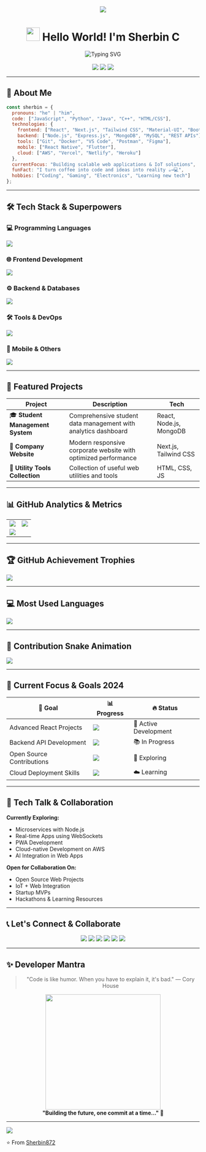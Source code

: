 <div align="center">

<!-- Animated Banner -->
<img src="https://capsule-render.vercel.app/api?type=waving&color=0:00D4FF,100:FF6B6B&height=200&section=header&text=Sherbin872&fontSize=70&fontAlignY=40&animation=twinkling&desc=Full%20Stack%20Developer%20%26%20IoT%20Enthusiast&descAlignY=65&descSize=20" />

<!-- Animated Greeting -->
<h1 align="center">
  <img src="https://media.giphy.com/media/hvRJCLFzcasrR4ia7z/giphy.gif" width="35px"> 
  Hello World! I'm Sherbin C
</h1>

<!-- Dynamic Typing Animation -->
<div align="center">
  <img src="https://readme-typing-svg.herokuapp.com?font=Fira+Code&weight=700&size=26&duration=4000&pause=1000&color=00D4FF&center=true&vCenter=true&width=600&height=60&lines=Full+Stack+Developer;MERN+Stack+Specialist;IoT+Enthusiast;Problem+Solver;AI+Integration+Developer;Cloud+Deployment+Expert" alt="Typing SVG" />
</div>

<br/>

<!-- Social Badges -->
<div align="center">
<img src="https://img.shields.io/github/followers/Sherbin872?style=for-the-badge&logo=github&label=Followers&color=00D4FF" />
<img src="https://img.shields.io/github/stars/Sherbin872?style=for-the-badge&logo=github&label=Stars&color=00D4FF" />
<img src="https://komarev.com/ghpvc/?username=Sherbin872&color=00D4FF&style=for-the-badge&label=PROFILE+VIEWS" />
</div>

</div>

---

## 🎯 About Me

```javascript
const sherbin = {
  pronouns: "he" | "him",
  code: ["JavaScript", "Python", "Java", "C++", "HTML/CSS"],
  technologies: {
    frontend: ["React", "Next.js", "Tailwind CSS", "Material-UI", "Bootstrap"],
    backend: ["Node.js", "Express.js", "MongoDB", "MySQL", "REST APIs"],
    tools: ["Git", "Docker", "VS Code", "Postman", "Figma"],
    mobile: ["React Native", "Flutter"],
    cloud: ["AWS", "Vercel", "Netlify", "Heroku"]
  },
  currentFocus: "Building scalable web applications & IoT solutions",
  funFact: "I turn coffee into code and ideas into reality ☕→💻",
  hobbies: ["Coding", "Gaming", "Electronics", "Learning new tech"]
};
```

---

## 🛠️ Tech Stack & Superpowers

### 💻 Programming Languages
<img src="https://skillicons.dev/icons?i=js,ts,python,java,cpp,html,css&theme=dark&perline=7" />

### 🌐 Frontend Development
<img src="https://skillicons.dev/icons?i=react,nextjs,tailwind,redux,materialui,bootstrap,sass&theme=dark&perline=7" />

### ⚙️ Backend & Databases
<img src="https://skillicons.dev/icons?i=nodejs,express,mongodb,mysql,postgres,firebase,graphql&theme=dark&perline=7" />

### 🛠️ Tools & DevOps
<img src="https://skillicons.dev/icons?i=git,github,docker,aws,vercel,netlify,heroku&theme=dark&perline=7" />

### 📱 Mobile & Others
<img src="https://skillicons.dev/icons?i=reactnative,flutter,arduino,raspberrypi,linux,vscode,figma&theme=dark&perline=7" />

---

## 🚀 Featured Projects

| Project | Description | Tech |
|----------|--------------|------|
| 🎓 **Student Management System** | Comprehensive student data management with analytics dashboard | React, Node.js, MongoDB |
| 🏢 **Company Website** | Modern responsive corporate website with optimized performance | Next.js, Tailwind CSS |
| 🔧 **Utility Tools Collection** | Collection of useful web utilities and tools | HTML, CSS, JS |

---

## 📊 GitHub Analytics & Metrics

<table>
<tr>
<td width="50%">
<img src="https://github-readme-stats.vercel.app/api?username=Sherbin872&show_icons=true&theme=radical&hide_border=true&include_all_commits=true&count_private=true&bg_color=0D1117&title_color=00D4FF&icon_color=00D4FF&text_color=FFFFFF" />
</td>
<td width="50%">
<img src="https://github-readme-streak-stats.herokuapp.com/?user=Sherbin872&theme=radical&hide_border=true&fire=00D4FF&ring=00D4FF&currStreakLabel=00D4FF&background=0D1117" />
</td>
</tr>
<tr>
<td colspan="2">
<img src="https://github-readme-activity-graph.vercel.app/graph?username=Sherbin872&theme=react-dark&bg_color=0D1117&hide_border=true&area=true&custom_title=Sherbin's%20Contribution%20Graph&color=00D4FF&line=00D4FF&point=FFFFFF" />
</td>
</tr>
</table>

---

## 🏆 GitHub Achievement Trophies

<img src="https://github-profile-trophy.vercel.app/?username=Sherbin872&theme=radical&no-frame=true&row=2&column=4&margin-w=15&margin-h=15" />

---

## 💻 Most Used Languages

<img src="https://github-readme-stats.vercel.app/api/top-langs/?username=Sherbin872&layout=compact&theme=radical&hide_border=true&langs_count=8&bg_color=0D1117&title_color=00D4FF&text_color=FFFFFF" />

---

## 🐍 Contribution Snake Animation

<img src="https://raw.githubusercontent.com/Sherbin872/Sherbin872/output/github-contribution-grid-snake.svg" />

---

## 🌟 Current Focus & Goals 2024

| 🎯 Goal | 📊 Progress | 🔥 Status |
|----------|--------------|-----------|
| Advanced React Projects | ![](https://progress-bar.xyz/85/?title=Completed&color=00D4FF) | 🚀 Active Development |
| Backend API Development | ![](https://progress-bar.xyz/70/?title=Learning&color=00FF88) | 📚 In Progress |
| Open Source Contributions | ![](https://progress-bar.xyz/50/?title=Contributing&color=FFD700) | 🤝 Exploring |
| Cloud Deployment Skills | ![](https://progress-bar.xyz/65/?title=Deploying&color=FF6B6B) | ☁️ Learning |

---

## 💬 Tech Talk & Collaboration

**Currently Exploring:**  
- Microservices with Node.js  
- Real-time Apps using WebSockets  
- PWA Development  
- Cloud-native Development on AWS  
- AI Integration in Web Apps  

**Open for Collaboration On:**  
- Open Source Web Projects  
- IoT + Web Integration  
- Startup MVPs  
- Hackathons & Learning Resources  

---

## 📞 Let's Connect & Collaborate

<div align="center">
<a href="https://linkedin.com/in/sherbin-c"><img src="https://img.shields.io/badge/LinkedIn-0077B5?style=for-the-badge&logo=linkedin&logoColor=white" /></a>
<a href="mailto:sherbin.dev@gmail.com"><img src="https://img.shields.io/badge/Gmail-D14836?style=for-the-badge&logo=gmail&logoColor=white" /></a>
<a href="https://twitter.com/sherbin_c"><img src="https://img.shields.io/badge/Twitter-1DA1F2?style=for-the-badge&logo=twitter&logoColor=white" /></a>
<a href="https://sherbin-portfolio.vercel.app"><img src="https://img.shields.io/badge/Portfolio-FF7139?style=for-the-badge&logo=firefox&logoColor=white" /></a>
<a href="https://dev.to/sherbin872"><img src="https://img.shields.io/badge/Dev.to-0A0A0A?style=for-the-badge&logo=devdotto&logoColor=white" /></a>
<a href="https://leetcode.com/sherbin872"><img src="https://img.shields.io/badge/LeetCode-FFA116?style=for-the-badge&logo=leetcode&logoColor=white" /></a>
</div>

---

## ✨ Developer Mantra

<div align="center">
<blockquote>"Code is like humor. When you have to explain it, it's bad." — Cory House</blockquote>
<img src="https://media.giphy.com/media/qgQUggAC3Pfv687qPC/giphy.gif" width="300" />
<br/>
<b>"Building the future, one commit at a time..." 🚀</b>
</div>

---

<img src="https://capsule-render.vercel.app/api?type=waving&color=gradient&height=100&section=footer&reversal=true&animation=twinkling" />

⭐️ From [Sherbin872](https://github.com/Sherbin872)
